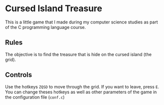 # Cursed Island Treasure

This is a little game that I made during my computer science studies as part of the C programming language course.

## Rules
The objective is to find the treasure that is hide on the cursed island (the grid).

## Controls
Use the hotkeys `ZQSD` to move through the grid. If you want to leave, press `E`.
You can change theses hotkeys as well as other parameters of the game in the configuration file (`conf.c`)